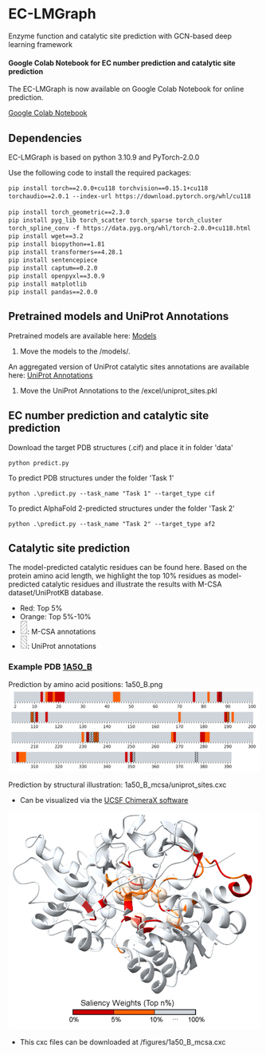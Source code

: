 # EC-LMGraph
Enzyme function and catalytic site prediction with GCN-based deep learning framework 

#### Google Colab Notebook for EC number prediction and catalytic site prediction
The EC-LMGraph is now available on Google Colab Notebook for online prediction.

[Google Colab Notebook](https://colab.research.google.com/drive/1wt1Ky40y50qO3p4OkkZoP5jM_x4IQ6A1)

## Dependencies
EC-LMGraph is based on python 3.10.9 and PyTorch-2.0.0

Use the following code to install the required packages:
```
pip install torch==2.0.0+cu118 torchvision==0.15.1+cu118 torchaudio==2.0.1 --index-url https://download.pytorch.org/whl/cu118

pip install torch_geometric==2.3.0
pip install pyg_lib torch_scatter torch_sparse torch_cluster torch_spline_conv -f https://data.pyg.org/whl/torch-2.0.0+cu118.html
pip install wget==3.2
pip install biopython==1.81
pip install transformers==4.28.1
pip install sentencepiece
pip install captum==0.2.0
pip install openpyxl==3.0.9
pip install matplotlib
pip install pandas==2.0.0

```


## Pretrained models and UniProt Annotations

Pretrained models are available here: 
[Models](https://www.dropbox.com/scl/fi/hrqyjpcyk9gw9u66knvve/model.pt?rlkey=gye2w77mxdwk7absvdz2vz28u&dl=0)

1. Move the models to the /models/.

An aggregated version of UniProt catalytic sites annotations are available here: 
[UniProt Annotations](https://www.dropbox.com/scl/fi/h7xs7oonc8wplrwbl4kfv/uniprot_sites.pkl?rlkey=45lz69sj01i696345yx5u6361&dl=0)

1. Move the UniProt Annotations to the /excel/uniprot_sites.pkl


## EC number prediction and catalytic site prediction
Download the target PDB structures (.cif) and place it in folder 'data'
```
python predict.py
```
To predict PDB structures under the folder 'Task 1'
```
python .\predict.py --task_name "Task 1" --target_type cif
```

To predict AlphaFold 2-predicted structures under the folder 'Task 2'
```
python .\predict.py --task_name "Task 2" --target_type af2
```



## Catalytic site prediction
The model-predicted catalytic residues can be found here. Based on the protein amino acid length, we highlight the top 10% residues as model-predicted catalytic residues and illustrate the results with M-CSA dataset/UniProtKB database.
* Red: Top 5%
* Orange: Top 5%-10%
* <img src="figures/ec-mcsa.png" width=3% height=3%>: M-CSA annotations
* <img src="figures/ec-uniprot.png" width=3% height=3%>: UniProt annotations

### Example PDB [1A50_B](https://www.rcsb.org/structure/1a50)

Prediction by amino acid positions: 1a50_B.png
<img src="figures/1a50_B.png">

Prediction by structural illustration: 1a50_B_mcsa/uniprot_sites.cxc
* Can be visualized via the [UCSF ChimeraX software](https://www.cgl.ucsf.edu/chimerax/)

<img src="figures/1a50_B_mcsa.png">

* This cxc files can be downloaded at /figures/1a50_B_mcsa.cxc



